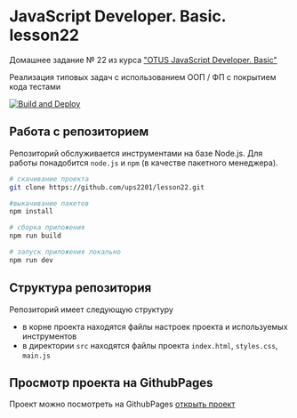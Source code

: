 # JavaScript Developer. Basic. lesson22

Домашнее задание № 22 из курса ["OTUS JavaScript Developer. Basic"](https://github.com/vvscode/otus--javascript-basic/blob/master/lessons/lesson22/ht.md)

Реализация типовых задач с использованием OOП / ФП с покрытием кода тестами

[![Build and Deploy](https://github.com/ups2201/lesson22/actions/workflows/deploy.yml/badge.svg)](https://github.com/ups2201/lesson22/actions/workflows/deploy.yml)

## Работа с репозиторием

Репозиторий обслуживается инструментами на базе Node.js. Для работы понадобится `node.js` и `npm` (в качестве пакетного менеджера).

```bash
# скачивание проекта
git clone https://github.com/ups2201/lesson22.git

#выкачивание пакетов
npm install

# сборка приложения
npm run build

# запуск приложения локально
npm run dev
```


## Структура репозитория

Репозиторий имеет следующую структуру

- в корне проекта находятся файлы настроек проекта и используемых инструментов
- в директории `src` находятся файлы проекта `index.html`, `styles.css`, `main.js`

## Просмотр проекта на GithubPages
Проект можно посмотреть на GithubPages [открыть проект](https://ups2201.github.io/lesson22/)
